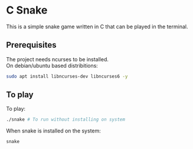 # C Snake

This is a simple snake game written in C that can be played in the terminal.

## Prerequisites
The project needs ncurses to be installed.  
On debian/ubuntu based distribitions:

```bash
sudo apt install libncurses-dev libncurses6 -y
```

## To play

To play:
```bash
./snake # To run without installing on system
```

When snake is installed on the system:
```bash
snake
```